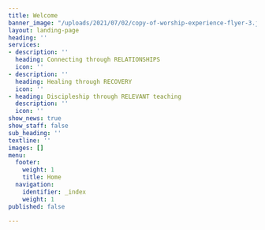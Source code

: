 ```yaml
---
title: Welcome
banner_image: "/uploads/2021/07/02/copy-of-worship-experience-flyer-3.jpg"
layout: landing-page
heading: ''
services:
- description: ''
  heading: Connecting through RELATIONSHIPS
  icon: ''
- description: ''
  heading: Healing through RECOVERY
  icon: ''
- heading: Discipleship through RELEVANT teaching
  description: ''
  icon: ''
show_news: true
show_staff: false
sub_heading: ''
textline: ''
images: []
menu:
  footer:
    weight: 1
    title: Home
  navigation:
    identifier: _index
    weight: 1
published: false

---
```

